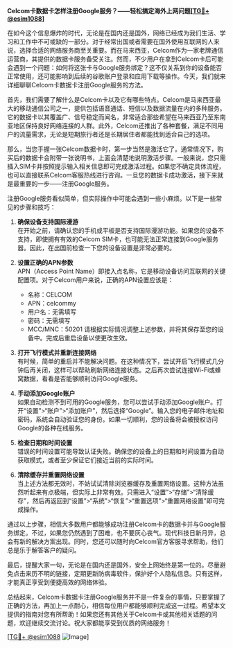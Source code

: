 **Celcom卡数据卡怎样注册Google服务？——轻松搞定海外上网问题[[TG💪+ @esim1088](https://t.me/s/esim1088)]**

在如今这个信息爆炸的时代，无论是在国内还是国外，网络已经成为我们生活、学习和工作中不可或缺的一部分。对于经常出国或者需要在国外使用互联网的人来说，选择合适的网络服务商至关重要。而在马来西亚，Celcom作为一家老牌通信运营商，其提供的数据卡服务备受关注。然而，不少用户在拿到Celcom卡后可能会遇到一个问题：如何将这张卡与Google服务绑定？这不仅关系到你的设备能否正常使用，还可能影响到后续的谷歌账户登录和应用下载等操作。今天，我们就来详细聊聊Celcom卡数据卡注册Google服务的方法。

首先，我们需要了解什么是Celcom卡以及它有哪些特点。Celcom是马来西亚最大的移动通信公司之一，提供包括语音通话、短信以及数据流量在内的多种服务。它的数据卡以其覆盖广、信号稳定而闻名，非常适合那些希望在马来西亚乃至东南亚地区保持良好网络连接的人群。此外，Celcom还推出了各种套餐，满足不同用户的流量需求，无论是短期旅行者还是长期居住者都能找到适合自己的选项。

那么，当您手握一张Celcom数据卡时，第一步当然是激活它了。通常情况下，购买后的数据卡会附带一张说明书，上面会清楚地说明激活步骤。一般来说，您只需插入SIM卡并按照提示输入相关信息即可完成激活过程。如果您不确定具体流程，也可以直接联系Celcom客服热线进行咨询。一旦您的数据卡成功激活，接下来就是最重要的一步——注册Google服务。

注册Google服务看似简单，但实际操作中可能会遇到一些小麻烦。以下是一些常见的步骤和技巧：

1. **确保设备支持国际漫游**  
   在开始之前，请确认您的手机或平板是否支持国际漫游功能。如果您的设备不支持，即使拥有有效的Celcom SIM卡，也可能无法正常连接到Google服务器。因此，在出国前检查一下您的设备设置是非常必要的。

2. **设置正确的APN参数**  
   APN（Access Point Name）即接入点名称，它是移动设备访问互联网的关键配置项。对于Celcom用户来说，正确的APN设置应该是：
   - 名称：CELCOM
   - APN：celcommy
   - 用户名：无需填写
   - 密码：无需填写
   - MCC/MNC：50201
   请根据实际情况调整上述参数，并将其保存至您的设备中。完成后重启设备以使更改生效。

3. **打开飞行模式并重新连接网络**  
   有时候，简单的重启并不能解决问题。在这种情况下，尝试开启飞行模式几分钟后再关闭，这样可以帮助刷新网络连接状态。之后再次尝试连接Wi-Fi或蜂窝数据，看看是否能够顺利访问Google服务。

4. **手动添加Google账户**  
   如果自动检测不到可用的Google服务，您可以尝试手动添加Google账户。打开“设置”>“账户”>“添加账户”，然后选择“Google”。输入您的电子邮件地址和密码，系统会自动验证您的身份。如果一切顺利，您的设备将会被授权访问Google的各种在线服务。

5. **检查日期和时间设置**  
   错误的时间设置可能导致认证失败。确保您的设备上的日期和时间设置为自动获取模式，或者至少保证它们接近当前的实际时间。

6. **清除缓存并重置网络设置**  
   当上述方法都无效时，不妨试试清除浏览器缓存及重置网络设置。这种方法虽然听起来有点极端，但实际上非常有效。只需进入“设置”>“存储”>“清除缓存”，然后再返回到“设置”>“系统”>“恢复”>“重置选项”>“重置网络设置”即可完成操作。

通过以上步骤，相信大多数用户都能够成功注册Celcom卡的数据卡并与Google服务绑定。不过，如果您仍然遇到了困难，也不要灰心丧气。现代科技日新月异，总会有新的解决方案出现。同时，您还可以随时向Celcom官方客服寻求帮助，他们总是乐于解答客户的疑问。

最后，提醒大家一句，无论是在国内还是国外，安全上网始终是第一位的。尽量避免点击来历不明的链接，定期更新防病毒软件，保护好个人隐私信息。只有这样，才能真正享受到便捷高效的网络体验。

总结起来，Celcom卡数据卡注册Google服务并不是一件复杂的事情，只要掌握了正确的方法，再加上一点耐心，相信每位用户都能够顺利完成这一过程。希望本文提供的指南对您有所帮助！如果您还有其他关于Celcom卡或其他相关话题的问题，欢迎继续交流讨论。祝大家都能享受到优质的网络服务！

[[TG💪+ @esim1088](https://t.me/s/esim1088) ![Image](https://i.postimg.cc/4NQfJmqS/Snipaste-2025-05-13-00-14-12.png)]